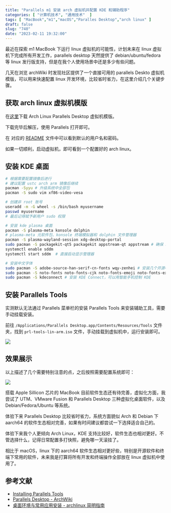 ```yaml
---
title: "Parallels m1 安装 arch 虚拟机并配置 KDE 和辅助程序"
categories: [ "计算机技术", "通用技术"  ]
tags: [ "MacBook","m1","macOS","Paralles Desktop","arch linux" ]
draft: false
slug: "740"
date: "2023-02-11 19:32:00"
---
```


最近在探索 m1 MacBook 下运行 linux 虚拟机的可能性，计划未来在 linux 虚拟机下完成所有开发工作，parallels desktop 天然提供了 debian/ubuntu/fedora 等 linux 发行版支持，但是在我个人使用场景中还是多少有些问题。

几天在浏览 archWiki 时发现社区提供了一个直接可用的 parallels Deskto 虚拟机模版，可以用来快速配置 linux 开发环境，比较省时省力，在这里介绍几个关键步骤。

## 获取 arch linux 虚拟机模版

在[这里](https://pkgbuild.com/~tpowa/parallels/)下载 Arch Linux Parallels Desktop 虚拟机模版。

下载完毕后解压，使用 Parallels 打开即可。

在 对应的 [README](https://pkgbuild.com/~tpowa/parallels/Readme.txt) 文件中可以看到默认的用户名和密码。

如果一切顺利，启动虚拟机，即可看到一个配置好的 arch linux。

## 安装 KDE 桌面

```bash
# 根据需要配置镜像后进行
# 建议配置 ustc arch arm 镜像后继续
pacman -Syyu # 升级系统中全部包
pacman -S sudo vim xf86-video-vesa 

# 创建非 root 账号
useradd -m -G wheel -s /bin/bash myusername
passwd myusername
# 最后记得赋予新用户 sudo 权限

# 安装 kde plasma 桌面
pacman -S plasma-meta konsole dolphin 
# plasma-meta 元软件包、konsole 终端模拟器和 dolphin 文件管理器
pacman -S plasma-wayland-session xdg-desktop-portal
sudo pacman -S packagekit-qt5 packagekit appstream-qt appstream # 确保 Discover（软件中心）可用，需重启
systemctl enable sddm
systemctl start sddm  # 直接启动显示管理器

# 安装中文字体
sudo pacman -S adobe-source-han-serif-cn-fonts wqy-zenhei # 安装几个开源中文字体。一般装上文泉驿就能解决大多 wine 应用中文方块的问题
sudo pacman -S noto-fonts noto-fonts-cjk noto-fonts-emoji noto-fonts-extra # 安装谷歌开源字体及表情
sudo pacman -S kdeconnect # 安装 KDE Connect，可以用智能手机控制 KDE
```

## 安装 Parallels Tools

实测默认无法通过 Parallels 菜单栏的安装 Parallels Tools 来安装辅助工具，需要手动挂载安装。

前往 `/Applications/Parallels Desktop.app/Contents/Resources/Tools` 文件夹，找到 `prl-tools-lin-arm.iso` 文件，手动挂载到虚拟机中，运行安装即可。

![](https://imagehost-cdn.frytea.com/images/2023/02/11/202302111912165876436a1ddf7d51.png)

## 效果展示

以上描述了几个需要特别注意的点，之后按照需要配置系统即可：

![](https://imagehost-cdn.frytea.com/images/2023/02/11/202302111920178d3d8d8ede938c4d.png)

搭载 Apple Sillicon 芯片的 MacBook 目前软件生态还有待完善，虚拟化方面，我尝试了 UTM、VMware Fusion 和 Parallels Desktop 三种虚拟化桌面软件，以及 Debian/Fedora/Ubuntu 等系统。

体验下来 Parallels Desktop 比较省时省力，系统方面貌似 Arch 和 Debian 下 aarch64 的软件生态相对完善，如果有时间建议都尝试一下选择适合自己的。

体验下来我个人更倾向 Arch Linux，KDE 支持比较好，软件生态也相对更好。不管选择什么，记得日常配置多打快照，避免哪一天滚挂了。

相比于 macOS，linux 下的 aarch64 软件生态相对更好些，特别是开源软件和终端下常用的软件，未来我是打算将所有开发和终端操作全部放在 linux 虚拟机中使用了。

## 参考文献

- [Installing Parallels Tools](https://download.parallels.com/stm/docs/en/Parallels_Desktop_Users_Guide/22507.htm)
- [Parallels Desktop - ArchWiki](https://wiki.archlinux.org/title/Parallels_Desktop#Parallels_tools)
- [桌面环境与常用应用安装 - archlinux 简明指南](https://arch.icekylin.online/rookie/desktop-env-and-app.html)



